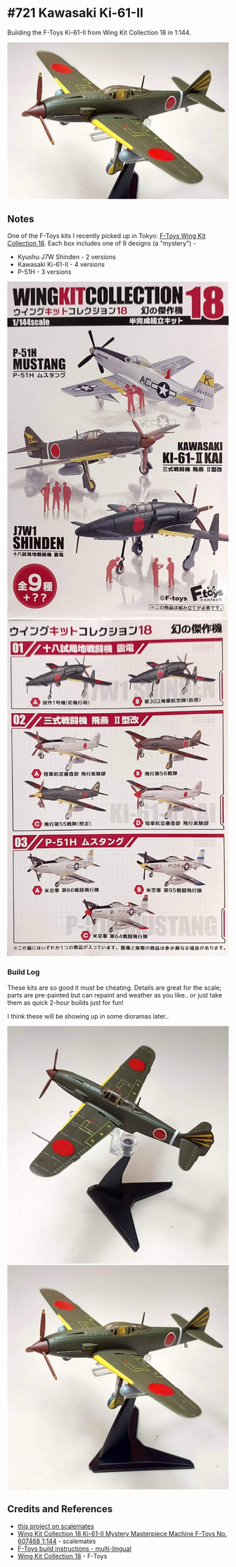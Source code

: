 # #721 Kawasaki Ki-61-II

Building the F-Toys Ki-61-II from Wing Kit Collection 18 in 1:144.

![Build](./assets/Ki61II_build.jpg?raw=true)

## Notes

One of the F-Toys kits I recently picked up in Tokyo:
[F-Toys Wing Kit Collection 18](https://f-toys.net/item/wing_kit_collection_18/).
Each box includes one of 9 designs (a "mystery") -

* Kyushu J7W Shinden - 2 versions
* Kawasaki Ki-61-II - 4 versions
* P-51H - 3 versions

![kit-front](./assets/kit-front.jpg?raw=true)
![kit-rear](./assets/kit-rear.jpg?raw=true)

### Build Log

These kits are so good it must be cheating. Details are great for the scale; parts are pre-painted but can repaint and weather as you like.. or just take them as quick 2-hour builds just for fun!

I think these will be showing up in some dioramas later..

![build01a](./assets/build01a.jpg?raw=true)
![build01b](./assets/build01b.jpg?raw=true)

## Credits and References

* [this project on scalemates](https://www.scalemates.com/profiles/mate.php?id=74137&p=projects&project=159033)
* [Wing Kit Collection 18 Ki-61-II Mystery Masterpiece Machine F-Toys No. 607468 1:144](https://www.scalemates.com/kits/f-toys-607468-wing-kit-collection-18-ki-61-ii--1504977) - scalemates
* [F-Toys build instructions - multi-lingual](https://www.f-toys.net/kumitate/detail.html)
* [Wing Kit Collection 18](https://f-toys.net/item/wing_kit_collection_18/) - F-Toys

